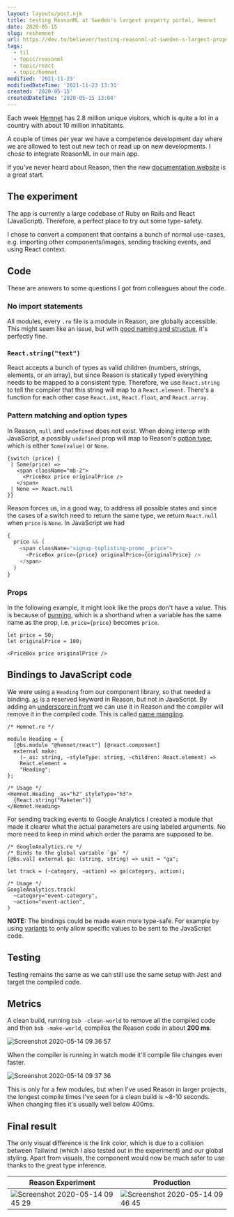 ```yaml
---
layout: layouts/post.njk
title: testing ReasonML at Sweden's largest property portal, Hemnet
date: 2020-05-15
slug: reshemnet
url: https://dev.to/believer/testing-reasonml-at-sweden-s-largest-property-portal-hemnet-620
tags:
  - til
  - topic/reasonml
  - topic/react
  - topic/hemnet
modified: '2021-11-23'
modifiedDateTime: '2021-11-23 13:31'
created: '2020-05-15'
createdDateTime: '2020-05-15 13:04'
---
```


Each week [Hemnet](https://www.hemnet.se) has 2.8 million unique visitors, which is quite a lot in a country with about 10 million inhabitants.

A couple of times per year we have a competence development day where we are allowed to test out new tech or read up on new developments. I chose to integrate ReasonML in our main app.

If you've never heard about Reason, then the new [documentation website](http://rescript-lang.org/) is a great start.

## The experiment

The app is currently a large codebase of Ruby on Rails and React (JavaScript). Therefore, a perfect place to try out some type-safety.

I chose to convert a component that contains a bunch of normal use-cases, e.g. importing other components/images, sending tracking events, and using React context.

## Code

These are answers to some questions I got from colleagues about the code.

### No import statements

All modules, every `.re` file is a module in Reason, are globally accessible. This might seem like an issue, but with [good naming and structue](https://dev.to/yawaramin/a-modular-ocaml-project-structure-1ikd), it's perfectly fine.

### `React.string("text")`

React accepts a bunch of types as valid children (numbers, strings, elements, or an array), but since Reason is statically typed everything needs to be mapped to a consistent type. Therefore, we use `React.string` to tell the compiler that this string will map to a `React.element`. There's a function for each other case `React.int`, `React.float`, and `React.array`.

### Pattern matching and option types

In Reason, `null` and `undefined` does not exist. When doing interop with JavaScript, a possibly `undefined` prop will map to Reason's [option type](https://reasonml.org/docs/manual/latest/null-undefined-option), which is either `Some(value)` or `None`.

```reasonml
{switch (price) {
 | Some(price) =>
   <span className="mb-2">
     <PriceBox price originalPrice />
   </span>
 | None => React.null
}}
```

Reason forces us, in a good way, to address all possible states and since the cases of a switch need to return the same type, we return `React.null` when `price` is `None`. In JavaScript we had

```js
{
  price && (
    <span className="signup-toplisting-promo__price">
      <PriceBox price={price} originalPrice={originalPrice} />
    </span>
  )
}
```

### Props

In the following example, it might look like the props don't have a value. This is because of [punning](https://reasonml.org/docs/manual/latest/function), which is a shorthand when a variable has the same name as the prop, i.e. `price={price}` becomes `price`.

```reasonml
let price = 50;
let originalPrice = 100;

<PriceBox price originalPrice />
```

## Bindings to JavaScript code

We were using a `Heading` from our component library, so that needed a binding. [`as`](https://reasonml.org/docs/manual/latest/reserved-keywords) is a reserved keyword in Reason, but not in JavaScript. By adding an [underscore in front](https://reasonml.org/docs/reason-compiler/latest/handling-js-naming-collisions#using-reserved-keywords-as-jsx-props) we can use it in Reason and the compiler will remove it in the compiled code. This is called [name mangling](https://reasonml.org/docs/reason-compiler/latest/handling-js-naming-collisions#special-name-mangling-rules-for-js-object-attribute-names).

```reasonml
/* Hemnet.re */

module Heading = {
  [@bs.module "@hemnet/react"] [@react.component]
  external make:
    (~_as: string, ~styleType: string, ~children: React.element) =>
    React.element =
    "Heading";
};

/* Usage */
<Hemnet.Heading _as="h2" styleType="h3">
  {React.string("Raketen")}
</Hemnet.Heading>
```

For sending tracking events to Google Analytics I created a module that made it clearer what the actual parameters are using labeled arguments. No more need to keep in mind which order the params are supposed to be.

```reasonml
/* GoogleAnalytics.re */
/* Binds to the global variable `ga` */
[@bs.val] external ga: (string, string) => unit = "ga";

let track = (~category, ~action) => ga(category, action);

/* Usage */
GoogleAnalytics.track(
  ~category="event-category",
  ~action="event-action",
)
```

**NOTE:** The bindings could be made even more type-safe. For example by using [variants](https://reasonml.org/docs/manual/latest/variant) to only allow specific values to be sent to the JavaScript code.

## Testing

Testing remains the same as we can still use the same setup with Jest and target the compiled code.

## Metrics

A clean build, running `bsb -clean-world` to remove all the compiled code and then `bsb -make-world`, compiles the Reason code in about **200 ms**.

![Screenshot 2020-05-14 09 36 57](https://user-images.githubusercontent.com/1478102/81910514-5a5af980-95cc-11ea-8951-3aa466ac423d.png)

When the compiler is running in watch mode it'll compile file changes even faster.

![Screenshot 2020-05-14 09 37 36](https://user-images.githubusercontent.com/1478102/81910517-5af39000-95cc-11ea-84e0-99e09c67853f.png)

This is only for a few modules, but when I've used Reason in larger projects, the longest compile times I've seen for a clean build is ~8-10 seconds. When changing files it's usually well below 400ms.

## Final result

The only visual difference is the link color, which is due to a collision between Tailwind (which I also tested out in the experiment) and our global styling. Apart from visuals, the component would now be much safer to use thanks to the great type inference.

| Reason Experiment                                                                                                                      | Production                                                                                                                             |
| -------------------------------------------------------------------------------------------------------------------------------------- | -------------------------------------------------------------------------------------------------------------------------------------- |
| ![Screenshot 2020-05-14 09 45 29](https://user-images.githubusercontent.com/1478102/81913092-c854f000-95cf-11ea-8106-51b8998d584b.png) | ![Screenshot 2020-05-14 09 46 45](https://user-images.githubusercontent.com/1478102/81913019-afe4d580-95cf-11ea-8534-e7c3721a4269.png) |
